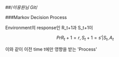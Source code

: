 ##/*이웅원님 Git*/

###Markov Decision Process

Environment의 response인 R_t+1과 S_t+1이

$$
Pr{R_t+1 = r, S_t+1 = s' | S_t, A_t}
$$

이와 같이 이전 time t에만 영향을 받는 'Process'

